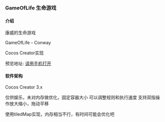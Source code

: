  ### GameOfLife 生命游戏 

#### 介绍
康威的生命游戏 

GameOfLife - Conway

Cocos Creator实现

预览地址: [请用手机打开](http://www.dayexchange.cn) 

#### 软件架构
Cocos Creator 3.x

仅供娱乐，未对内存做优化，固定容器大小
可以调整规则和执行速度
支持双指操作放大缩小，拖动平移

使用tiledMap实现，内存相当不行，有时间可能会优化吧
